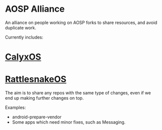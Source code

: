 # AOSP Alliance

An alliance on people working on AOSP forks to share resources, and avoid duplicate work.

Currently includes:
# 
# [CalyxOS](https://gitlab.com/calyxos)
# [RattlesnakeOS](https://github.com/RattlesnakeOS)

The aim is to share any repos with the same type of changes, even if we end up making further changes on top.

Examples:
* android-prepare-vendor
* Some apps which need minor fixes, such as Messaging.
